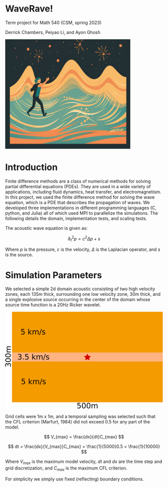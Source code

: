 # WaveRave!

Term project for Math 540 (CSM, spring 2023)

Derrick Chambers, Peiyao Li, and Ayon Ghosh

<img src="images/waverave.png" width="400" height="350" />



# Introduction

Finite difference methods are a class of numerical methods for solving partial differential equations (PDEs). They are used in a wide variety of applications, including fluid dynamics, heat transfer, and electromagnetism. In this project, we used the finite difference method for solving the wave equation, which is a PDE that describes the propagation of waves. We developed three implementations in different programming languages (C, python, and Julia) all of which used MPI to parallelize the simulations. The following details the domain, implementation tests, and scaling tests.

The acoustic wave equation is given as:

$$
\partial_t^2 p = c^2 \Delta p + s
$$

Where $p$ is the pressure, $c$ is the velocity, $\Delta$ is the Laplacian operator, and $s$ is the source. 

# Simulation Parameters

We selected a simple 2d domain acoustic consisting of two high velocity zones, each 135m thick, surrounding one low velocity zone, 30m thick, and a single explosive source occurring in the center of the domain whose source time function is a 20Hz Ricker wavelet. 

![](images/domain.png)

Grid cells were 1m x 1m, and a temporal sampling was selected such that the CFL criterion (Marfurt, 1984) did not exceed 0.5 for any part of the model. 

$$
V_{max} = \frac{dx}{dt}C_{max}
$$

$$
dt = \frac{dx}{V_{max}}C_{max} = \frac{1}{5000}0.5 = \frac{1}{10000} 
$$


Where $V_{max}$ is the maximum model velocity, $dt$ and $dx$ are the time step and grid discretization, and $C_{max}$ is the maximum CFL criterion.

For simplicity we simply use fixed (reflecting) boundary conditions.




